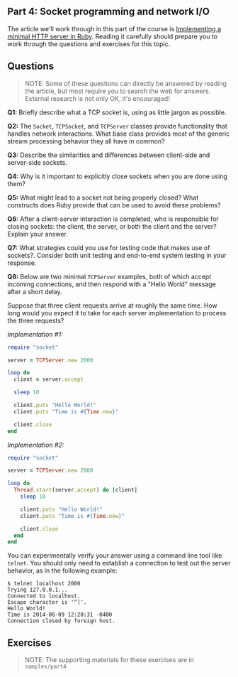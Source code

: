 ## Part 4: Socket programming and network I/O

The article we'll work through in this part of the 
course is [Implementing a minimal HTTP server in Ruby](https://practicingruby.com/articles/implementing-an-http-file-server?u=dc2ab0f9bb).
Reading it carefully should prepare you to work through the questions
and exercises for this topic.

## Questions

> NOTE: Some of these questions can directly be answered by reading 
> the article, but most require you to search the web for
> answers. External research is not only OK, it's encouraged!

**Q1:** Briefly describe what a TCP socket is, using as little
jargon as possible.

**Q2:** The `Socket`, `TCPSocket`, and `TCPServer` classes provide
functionality that handles network interactions. What base class
provides most of the generic stream processing behavior they 
all have in common?

**Q3:** Describe the similarities and differences between
client-side and server-side sockets.

**Q4:** Why is it important to explicitly close sockets when you
are done using them?

**Q5:** What might lead to a socket not being properly closed?
What constructs does Ruby provide that can be used to avoid
these problems?

**Q6:** After a client-server interaction is completed, who is
responsible for closing sockets: the client, the server, or
both the client and the server? Explain your answer.

**Q7:** What strategies could you use for testing code that makes use
of sockets?. Consider both unit testing and end-to-end system testing
in your response.

**Q8:** Below are two minimal `TCPServer` examples, both of which
accept incoming connections, and then respond with a "Hello World"
message after a short delay.

Suppose that three client requests arrive at roughly the same 
time. How long would you expect it to take for each server 
implementation to process the three requests? 

*Implementation #1:*

```ruby
require "socket"

server = TCPServer.new 2000

loop do
  client = server.accept 

  sleep 10

  client.puts "Hello World!"
  client.puts "Time is #{Time.now}"

  client.close
end
```

*Implementation #2:*

```ruby
require "socket"

server = TCPServer.new 2000

loop do
  Thread.start(server.accept) do |client|
    sleep 10

    client.puts "Hello World!"
    client.puts "Time is #{Time.now}"

    client.close
  end
end
```

You can experimentally verify your answer using a command line
tool like `telnet`. You should only need to establish a connection
to test out the server behavior, as in the following example:

```
$ telnet localhost 2000
Trying 127.0.0.1...
Connected to localhost.
Escape character is '^]'.
Hello World!
Time is 2014-06-09 12:20:31 -0400
Connection closed by foreign host.
```

## Exercises

> NOTE: The supporting materials for these exercises are in `samples/part4`

[part4-samples]: https://github.com/elm-city-craftworks/course-001/tree/master/samples/part4
